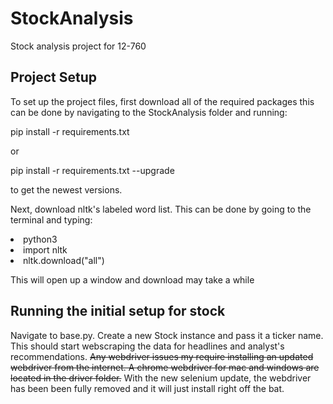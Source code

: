 # StockAnalysis
 
 Stock analysis project for 12-760

 ## Project Setup
 To set up the project files, first download all of the required packages this can be done by navigating to the StockAnalysis folder and running:

 pip install -r requirements.txt

 or

 pip install -r requirements.txt --upgrade

 to get the newest versions.

Next, download nltk's labeled word list. This can be done by going to the terminal and typing:

<li>python3<li\>
<li>import nltk<li\>
<li>nltk.download("all")<li\>


This will open up a window and download may take a while

## Running the initial setup for stock
Navigate to base.py. Create a new Stock instance and pass it a ticker name. This should start webscraping the data for headlines and analyst's recommendations. ~~Any webdriver issues my require installing an updated webdriver from the internet. A chrome webdriver for mac and windows are located in the driver folder.~~ With the new selenium update, the webdriver has been been fully removed and it will just install right off the bat.
